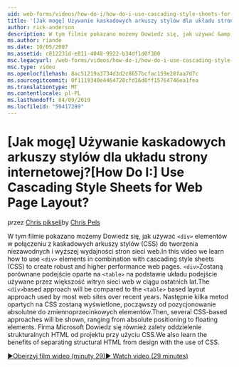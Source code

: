 ```yaml
---
uid: web-forms/videos/how-do-i/how-do-i-use-cascading-style-sheets-for-web-page-layout
title: '[Jak mogę] Używanie kaskadowych arkuszy stylów dla układu strony internetowej? | Microsoft Docs'
author: rick-anderson
description: W tym filmie pokazano możemy Dowiedz się, jak używać &amp;lt; div&amp;kolejno elementy w połączeniu z kaskadowych arkuszy stylów (CSS) do tworzenia niezawodnych i wyższej wydajności sieci web p...
ms.author: riande
ms.date: 10/05/2007
ms.assetid: c812231d-e811-4048-9922-b34df1d0f300
msc.legacyurl: /web-forms/videos/how-do-i/how-do-i-use-cascading-style-sheets-for-web-page-layout
msc.type: video
ms.openlocfilehash: 8ac51219a3734d3d2c8657bcfac159e28faa7d7c
ms.sourcegitcommit: 0f1119340e4464720cfd16d0ff15764746ea1fea
ms.translationtype: MT
ms.contentlocale: pl-PL
ms.lasthandoff: 04/09/2019
ms.locfileid: "59417289"
---
```

# <a name="how-do-i-use-cascading-style-sheets-for-web-page-layout"></a><span data-ttu-id="7e85d-104">[Jak mogę] Używanie kaskadowych arkuszy stylów dla układu strony internetowej?</span><span class="sxs-lookup"><span data-stu-id="7e85d-104">[How Do I:] Use Cascading Style Sheets for Web Page Layout?</span></span>

<span data-ttu-id="7e85d-105">przez [Chris pikseli](https://twitter.com/chrispels)</span><span class="sxs-lookup"><span data-stu-id="7e85d-105">by [Chris Pels](https://twitter.com/chrispels)</span></span>

<span data-ttu-id="7e85d-106">W tym filmie pokazano możemy Dowiedz się, jak używać `<div>` elementów w połączeniu z kaskadowych arkuszy stylów (CSS) do tworzenia niezawodnych i wyższej wydajności stron sieci web.</span><span class="sxs-lookup"><span data-stu-id="7e85d-106">In this video we learn how to use `<div>` elements in combination with cascading style sheets (CSS) to create robust and higher performance web pages.</span></span> <span data-ttu-id="7e85d-107">`<div>`Zostaną porównane podejście oparte na `<table>` na podstawie układu podejście używane przez większość witryn sieci web w ciągu ostatnich lat.</span><span class="sxs-lookup"><span data-stu-id="7e85d-107">The `<div>`based approach will be compared to the `<table>` based layout approach used by most web sites over recent years.</span></span> <span data-ttu-id="7e85d-108">Następnie kilka metod opartych na CSS zostaną wyświetlone, począwszy od pozycjonowanie absolutne do zmiennoprzecinkowych elementów.</span><span class="sxs-lookup"><span data-stu-id="7e85d-108">Then, several CSS-based approaches will be shown, ranging from absolute positioning to floating elements.</span></span> <span data-ttu-id="7e85d-109">Firma Microsoft Dowiedz się również zalety oddzielenie strukturalnych HTML od projektu przy użyciu CSS.</span><span class="sxs-lookup"><span data-stu-id="7e85d-109">We also learn the benefits of separating structural HTML from design with the use of CSS.</span></span>

[<span data-ttu-id="7e85d-110">&#9654;Obejrzyj film wideo (minuty 29)</span><span class="sxs-lookup"><span data-stu-id="7e85d-110">&#9654; Watch video (29 minutes)</span></span>](https://channel9.msdn.com/Blogs/ASP-NET-Site-Videos/how-do-i-use-cascading-style-sheets-for-web-page-layout)
